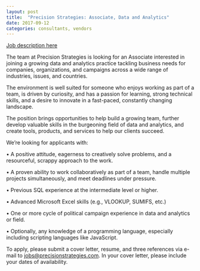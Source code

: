 ```yaml
---
layout: post
title:  "Precision Strategies: Associate, Data and Analytics"
date: 2017-09-12
categories: consultants, vendors
---
```


[Job description here](http://www.precisionstrategies.com/jobs/associate-data-analytics/)

The team at Precision Strategies is looking for an Associate interested in joining a growing data and analytics practice tackling business needs for companies, organizations, and campaigns across a wide range of industries, issues, and countries.

The environment is well suited for someone who enjoys working as part of a team, is driven by curiosity, and has a passion for learning, strong technical skills, and a desire to innovate in a fast-paced, constantly changing landscape.

The position brings opportunities to help build a growing team, further develop valuable skills in the burgeoning field of data and analytics, and create tools, products, and services to help our clients succeed.

We’re looking for applicants with:

• A positive attitude, eagerness to creatively solve problems, and a resourceful, scrappy approach to the work.

• A proven ability to work collaboratively as part of a team, handle multiple projects simultaneously, and meet deadlines under pressure.

• Previous SQL experience at the intermediate level or higher.

• Advanced Microsoft Excel skills (e.g., VLOOKUP, SUMIFS, etc.)

• One or more cycle of political campaign experience in data and analytics or field.

• Optionally, any knowledge of a programming language, especially including scripting languages like JavaScript.

To apply, please submit a cover letter, resume, and three references via e-mail to jobs@precisionstrategies.com.  In your cover letter, please include your dates of availability.
